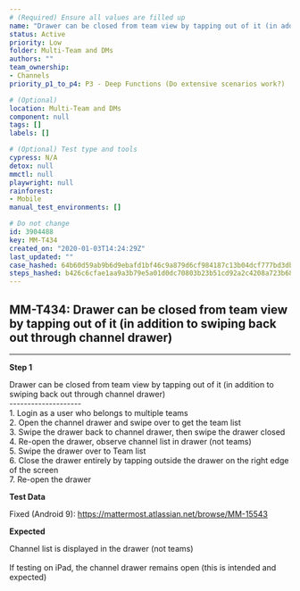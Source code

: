 ```yaml
---
# (Required) Ensure all values are filled up
name: "Drawer can be closed from team view by tapping out of it (in addition to swiping back out through channel drawer)"
status: Active
priority: Low
folder: Multi-Team and DMs
authors: ""
team_ownership: 
- Channels
priority_p1_to_p4: P3 - Deep Functions (Do extensive scenarios work?)

# (Optional)
location: Multi-Team and DMs
component: null
tags: []
labels: []

# (Optional) Test type and tools
cypress: N/A
detox: null
mmctl: null
playwright: null
rainforest: 
- Mobile
manual_test_environments: []

# Do not change
id: 3904488
key: MM-T434
created_on: "2020-01-03T14:24:29Z"
last_updated: ""
case_hashed: 64b60d59ab9b6d9ebafd1bf46c9a879d6cf984187c13b04dcf777bd3db66a088b4a40753689cfe9587689506d5481389
steps_hashed: b426c6cfae1aa9a3b79e5a01d0dc70803b23b51cd92a2c4208a723b68c30f1be6de96d309b2f5bbdf82a0bfb06a5b034
---
```


<!-- (Auto-generated) Based on frontmatter's "key" and "name" -->

## MM-T434: Drawer can be closed from team view by tapping out of it (in addition to swiping back out through channel drawer)

---

**Step 1**

Drawer can be closed from team view by tapping out of it (in addition to swiping back out through channel drawer)\
\--------------------\
1\. Login as a user who belongs to multiple teams\
2\. Open the channel drawer and swipe over to get the team list\
3\. Swipe the drawer back to channel drawer, then swipe the drawer closed\
4\. Re-open the drawer, observe channel list in drawer (not teams)\
5\. Swipe the drawer over to Team list\
6\. Close the drawer entirely by tapping outside the drawer on the right edge of the screen\
7\. Re-open the drawer

**Test Data**

Fixed (Android 9): <https://mattermost.atlassian.net/browse/MM-15543>

**Expected**

Channel list is displayed in the drawer (not teams)\
\
If testing on iPad, the channel drawer remains open (this is intended and expected)

